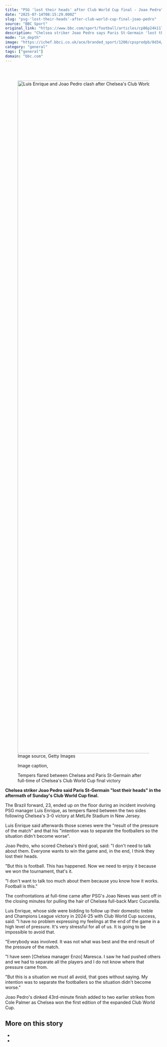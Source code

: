 ```yaml
---
title: "PSG 'lost their heads' after Club World Cup final - Joao Pedro"
date: "2025-07-14T08:15:29.000Z"
slug: "psg-'lost-their-heads'-after-club-world-cup-final-joao-pedro"
source: "BBC Sport"
original_link: "https://www.bbc.com/sport/football/articles/cp86p24k11lo"
description: "Chelsea striker Joao Pedro says Paris St-Germain 'lost their heads' in the aftermath of Sunday's Club World Cup final."
mode: "in_depth"
image: "https://ichef.bbci.co.uk/ace/branded_sport/1200/cpsprodpb/0d34/live/cd043540-6084-11f0-a40e-a1af2950b220.jpg"
category: "general"
tags: ["general"]
domain: "bbc.com"
---
```

<div id="readability-page-1" class="page"><div><main id="main-content" data-testid="main-content"><article id="urn-bbc-ares--article-cp86p24k11lo"><header data-component="headline-block"></header><div data-component="image-block"><figure><p><span><picture><source srcset="https://ichef.bbci.co.uk/ace/standard/240/cpsprodpb/0d34/live/cd043540-6084-11f0-a40e-a1af2950b220.jpg.webp 240w, https://ichef.bbci.co.uk/ace/standard/320/cpsprodpb/0d34/live/cd043540-6084-11f0-a40e-a1af2950b220.jpg.webp 320w, https://ichef.bbci.co.uk/ace/standard/480/cpsprodpb/0d34/live/cd043540-6084-11f0-a40e-a1af2950b220.jpg.webp 480w, https://ichef.bbci.co.uk/ace/standard/624/cpsprodpb/0d34/live/cd043540-6084-11f0-a40e-a1af2950b220.jpg.webp 624w, https://ichef.bbci.co.uk/ace/standard/800/cpsprodpb/0d34/live/cd043540-6084-11f0-a40e-a1af2950b220.jpg.webp 800w, https://ichef.bbci.co.uk/ace/standard/976/cpsprodpb/0d34/live/cd043540-6084-11f0-a40e-a1af2950b220.jpg.webp 976w" type="image/webp"><img alt="Luis Enrique and Joao Pedro clash after Chelsea's Club World Cup victory over Paris St-Germain" src="https://ichef.bbci.co.uk/ace/standard/3840/cpsprodpb/0d34/live/cd043540-6084-11f0-a40e-a1af2950b220.jpg" srcset="https://ichef.bbci.co.uk/ace/standard/240/cpsprodpb/0d34/live/cd043540-6084-11f0-a40e-a1af2950b220.jpg 240w, https://ichef.bbci.co.uk/ace/standard/320/cpsprodpb/0d34/live/cd043540-6084-11f0-a40e-a1af2950b220.jpg 320w, https://ichef.bbci.co.uk/ace/standard/480/cpsprodpb/0d34/live/cd043540-6084-11f0-a40e-a1af2950b220.jpg 480w, https://ichef.bbci.co.uk/ace/standard/624/cpsprodpb/0d34/live/cd043540-6084-11f0-a40e-a1af2950b220.jpg 624w, https://ichef.bbci.co.uk/ace/standard/800/cpsprodpb/0d34/live/cd043540-6084-11f0-a40e-a1af2950b220.jpg 800w, https://ichef.bbci.co.uk/ace/standard/976/cpsprodpb/0d34/live/cd043540-6084-11f0-a40e-a1af2950b220.jpg 976w" width="3840" height="2159.7523219814243"></picture></span><span role="text"><span>Image source, </span>Getty Images</span></p><figcaption><span>Image caption, </span><p>Tempers flared between Chelsea and Paris St-Germain after full-time of Chelsea's Club World Cup final victory</p></figcaption></figure></div><div data-component="text-block"><p><b>Chelsea striker Joao Pedro said Paris St-Germain "lost their heads" in the aftermath of Sunday's Club World Cup final.</b></p><p>The Brazil forward, 23, ended up on the floor during an incident involving PSG manager Luis Enrique, as tempers flared between the two sides following Chelsea's 3-0 victory at MetLife Stadium in New Jersey.</p><p>Luis Enrique said afterwards those scenes were the "result of the pressure of the match" and that his "intention was to separate the footballers so the situation didn't become worse".</p></div><div data-component="text-block"><p>Joao Pedro, who scored Chelsea's third goal, said: "I don't need to talk about them. Everyone wants to win the game and, in the end, I think they lost their heads.</p><p>"But this is football. This has happened. Now we need to enjoy it because we won the tournament, that's it.</p><p>"I don't want to talk too much about them because you know how it works. Football is this."</p><p>The confrontations at full-time came after PSG's Joao Neves was sent off in the closing minutes for pulling the hair of Chelsea full-back Marc Cucurella.</p></div><div data-component="text-block"><p>Luis Enrique, whose side were bidding to follow up their domestic treble and Champions League victory in 2024-25 with Club World Cup success, said: "I have no problem expressing my feelings at the end of the game in a high level of pressure. It's very stressful for all of us. It is going to be impossible to avoid that.</p><p>"Everybody was involved. It was not what was best and the end result of the pressure of the match.</p><p>"I have seen [Chelsea manager Enzo] Maresca. I saw he had pushed others and we had to separate all the players and I do not know where that pressure came from.</p><p>"But this is a situation we must all avoid, that goes without saying. My intention was to separate the footballers so the situation didn't become worse."</p><p>Joao Pedro's dinked 43rd-minute finish added to two earlier strikes from Cole Palmer as Chelsea won the first edition of the expanded Club World Cup.</p></div><section data-component="links-block"><p><h2 type="normal">More on this story</h2></p><ul role="list"><li></li><li></li></ul></section></article></main></div></div>